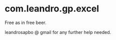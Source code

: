 com.leandro.gp.excel
==============================

Free as in free beer.

leandrosapbo @ gmail for any further help needed.
